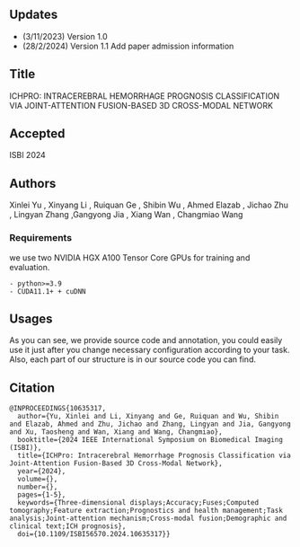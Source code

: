 

## Updates
- (3/11/2023) Version 1.0
- (28/2/2024) Version 1.1 Add paper admission information

## Title
ICHPRO: INTRACEREBRAL HEMORRHAGE PROGNOSIS CLASSIFICATION VIA JOINT-ATTENTION FUSION-BASED 3D CROSS-MODAL NETWORK

## Accepted 
ISBI 2024

## Authors

Xinlei Yu
, Xinyang Li
, Ruiquan Ge
, Shibin Wu
, Ahmed Elazab
, Jichao Zhu
, Lingyan Zhang
,Gangyong Jia
, Xiang Wan
, Changmiao Wang


### Requirements
we use two NVIDIA HGX A100 Tensor Core GPUs for training and evaluation. 
```
- python>=3.9
- CUDA11.1+ + cuDNN
```

## Usages

As you can see, we provide source code and annotation, you could easily use it just after you change necessary configuration according to your task. Also, each part of our structure is in our source code you can find.

## Citation
```
@INPROCEEDINGS{10635317,
  author={Yu, Xinlei and Li, Xinyang and Ge, Ruiquan and Wu, Shibin and Elazab, Ahmed and Zhu, Jichao and Zhang, Lingyan and Jia, Gangyong and Xu, Taosheng and Wan, Xiang and Wang, Changmiao},
  booktitle={2024 IEEE International Symposium on Biomedical Imaging (ISBI)}, 
  title={ICHPro: Intracerebral Hemorrhage Prognosis Classification via Joint-Attention Fusion-Based 3D Cross-Modal Network}, 
  year={2024},
  volume={},
  number={},
  pages={1-5},
  keywords={Three-dimensional displays;Accuracy;Fuses;Computed tomography;Feature extraction;Prognostics and health management;Task analysis;Joint-attention mechanism;Cross-modal fusion;Demographic and clinical text;ICH prognosis},
  doi={10.1109/ISBI56570.2024.10635317}}
```



